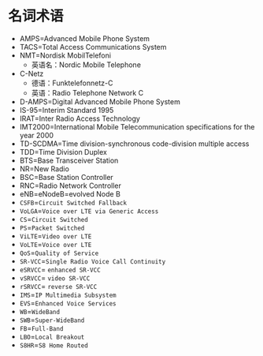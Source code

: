 # 名词术语

* AMPS=Advanced Mobile Phone System
* TACS=Total Access Communications System
* NMT=Nordisk MobilTelefoni
  * 英语名：Nordic Mobile Telephone
* C-Netz
  * 德语：Funktelefonnetz-C
  * 英语：Radio Telephone Network C
* D-AMPS=Digital Advanced Mobile Phone System
* IS-95=Interim Standard 1995
* IRAT=Inter Radio Access Technology
* IMT2000=International Mobile Telecommunication specifications for the year 2000
* TD-SCDMA=Time division-synchronous code-division multiple access
* TDD=Time Division Duplex
* BTS=Base Transceiver Station
* NR=New Radio
* BSC=Base Station Controller
* RNC=Radio Network Controller
* eNB=eNodeB=evolved Node B
* `CSFB`=`Circuit Switched Fallback`
* `VoLGA`=`Voice over LTE via Generic Access`
* `CS`=`Circuit Switched`
* `PS`=`Packet Switched`
* `ViLTE`=`Video over LTE`
* `VoLTE`=`Voice over LTE`
* `QoS`=`Quality of Service`
* `SR-VCC`=`Single Radio Voice Call Continuity`
* `eSRVCC`= `enhanced SR-VCC`
* `vSRVCC`= `video SR-VCC`
* `rSRVCC`= `reverse SR-VCC`
* `IMS`=`IP Multimedia Subsystem`
* `EVS`=`Enhanced Voice Services`
* `WB`=`WideBand`
* `SWB`=`Super-WideBand`
* `FB`=`Full-Band`
* `LBO`=`Local Breakout`
* `S8HR`=`S8 Home Routed`
